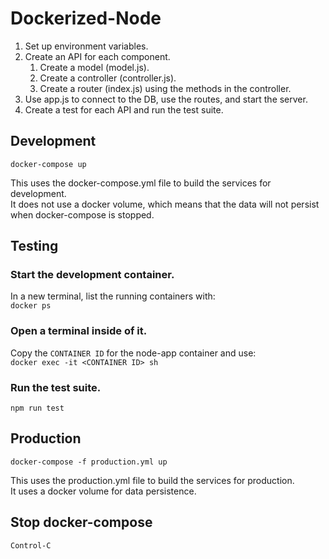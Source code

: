 # Dockerized-Node

1. Set up environment variables.
2. Create an API for each component.
   1. Create a model (model.js).
   2. Create a controller (controller.js).
   3. Create a router (index.js) using the methods in the controller.
3. Use app.js to connect to the DB, use the routes, and start the server.
4. Create a test for each API and run the test suite.

## Development

`docker-compose up`

This uses the docker-compose.yml file to build the services for development. <br>
It does not use a docker volume, which means that the data will not persist when docker-compose is stopped.

## Testing

### Start the development container.

In a new terminal, list the running containers with: <br>
`docker ps`

### Open a terminal inside of it.

Copy the `CONTAINER ID` for the node-app container and use:<br>
`docker exec -it <CONTAINER ID> sh`

### Run the test suite.

`npm run test`

## Production

`docker-compose -f production.yml up`

This uses the production.yml file to build the services for production. <br>
It uses a docker volume for data persistence.

## Stop docker-compose

`Control-C`
